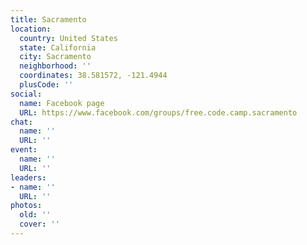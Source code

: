 ```yaml
---
title: Sacramento
location:
  country: United States
  state: California
  city: Sacramento
  neighborhood: ''
  coordinates: 38.581572, -121.4944
  plusCode: ''
social:
  name: Facebook page
  URL: https://www.facebook.com/groups/free.code.camp.sacramento
chat:
  name: ''
  URL: ''
event:
  name: ''
  URL: ''
leaders:
- name: ''
  URL: ''
photos:
  old: ''
  cover: ''
---
```

